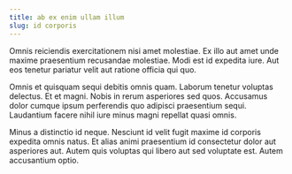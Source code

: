 ```yaml
---
title: ab ex enim ullam illum
slug: id corporis
---
```


Omnis reiciendis exercitationem nisi amet molestiae. Ex illo aut amet unde maxime praesentium recusandae molestiae. Modi est id expedita iure. Aut eos tenetur pariatur velit aut ratione officia qui quo.

Omnis et quisquam sequi debitis omnis quam. Laborum tenetur voluptas delectus. Et et magni. Nobis in rerum asperiores sed quos. Accusamus dolor cumque ipsum perferendis quo adipisci praesentium sequi. Laudantium facere nihil iure minus magni repellat quasi omnis.

Minus a distinctio id neque. Nesciunt id velit fugit maxime id corporis expedita omnis natus. Et alias animi praesentium id consectetur dolor aut asperiores aut. Autem quis voluptas qui libero aut sed voluptate est. Autem accusantium optio.
